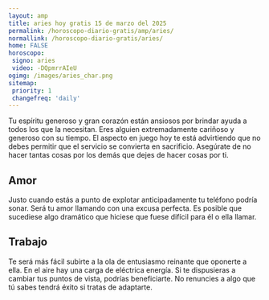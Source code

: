 ```yaml
---
layout: amp
title: aries hoy gratis 15 de marzo del 2025 
permalink: /horoscopo-diario-gratis/amp/aries/
normallink: /horoscopo-diario-gratis/aries/
home: FALSE
horoscopo:
 signo: aries
 video: -DQpmrrAIeU
ogimg: /images/aries_char.png
sitemap:
 priority: 1
 changefreq: 'daily'
---
```



Tu espíritu generoso y gran corazón están ansiosos por brindar ayuda a todos los que la necesitan. Eres alguien extremadamente cariñoso y generoso con su tiempo. El aspecto en juego hoy te está advirtiendo que no debes permitir que el servicio se convierta en sacrificio. Asegúrate de no hacer tantas cosas por los demás que dejes de hacer cosas por ti.

## Amor

Justo cuando estás a punto de explotar anticipadamente tu teléfono podría sonar. Será tu amor llamando con una excusa perfecta. Es posible que sucediese algo dramático que hiciese que fuese difícil para él o ella llamar.

## Trabajo

Te será más fácil subirte a la ola de entusiasmo reinante que oponerte a ella. En el aire hay una carga de eléctrica energía. Si te dispusieras a cambiar tus puntos de vista, podrías beneficiarte. No renuncies a algo que tú sabes tendrá éxito si tratas de adaptarte.
